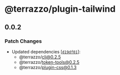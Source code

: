 # @terrazzo/plugin-tailwind

## 0.0.2

### Patch Changes

- Updated dependencies [[`d19df01`](https://github.com/terrazzoapp/terrazzo/commit/d19df016cd804971a190a8602d575aecdec00d5e)]:
  - @terrazzo/cli@0.2.5
  - @terrazzo/token-tools@0.2.5
  - @terrazzo/plugin-css@0.1.3
